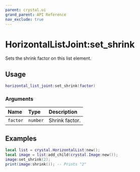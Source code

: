 ```yaml
---
parent: crystal.ui
grand_parent: API Reference
nav_exclude: true
---
```


# HorizontalListJoint:set_shrink

Sets the shrink factor on this list element.

## Usage

```lua
horizontal_list_joint:set_shrink(factor)
```

### Arguments

| Name     | Type     | Description    |
| :------- | :------- | :------------- |
| `factor` | `number` | Shrink factor. |

## Examples

```lua
local list = crystal.HorizontalList:new();
local image = list:add_child(crystal.Image:new());
image:set_shrink(2);
print(image:shrink()); -- Prints "2"
```
